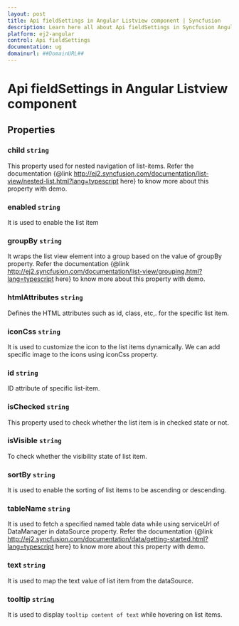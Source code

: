 ```yaml
---
layout: post
title: Api fieldSettings in Angular Listview component | Syncfusion
description: Learn here all about Api fieldSettings in Syncfusion Angular Listview component of Syncfusion Essential JS 2 and more.
platform: ej2-angular
control: Api fieldSettings 
documentation: ug
domainurl: ##DomainURL##
---
```


# Api fieldSettings in Angular Listview component

## Properties

### child `string`

This property used for nested navigation of list-items.
Refer the documentation
 {@link http://ej2.syncfusion.com/documentation/list-view/nested-list.html?lang=typescript here}
 to know more about this property with demo.

### enabled `string`

It is used to enable the list item

### groupBy `string`

It wraps the list view element into a group based on the value of groupBy property.
Refer the documentation
 {@link http://ej2.syncfusion.com/documentation/list-view/grouping.html?lang=typescript here}
 to know more about this property with demo.

### htmlAttributes `string`

Defines the HTML attributes such as id, class, etc,. for the specific list item.

### iconCss `string`

It is used to customize the icon to the list items dynamically.
 We can add specific image to the icons using iconCss property.

### id `string`

ID attribute of specific list-item.

### isChecked `string`

This property used to check whether the list item is in checked state or not.

### isVisible `string`

To check whether the visibility state of list item.

### sortBy `string`

It is used to enable the sorting of list items to be ascending or descending.

### tableName `string`

It is used to fetch a specified named table data while using serviceUrl of DataManager
 in dataSource property.
Refer the documentation
 {@link http://ej2.syncfusion.com/documentation/data/getting-started.html?lang=typescript here}
 to know more about this property with demo.

### text `string`

It is used to map the text value of list item from the dataSource.

### tooltip `string`

It is used to display `tooltip content of text` while hovering on list items.

